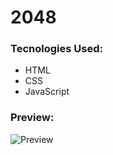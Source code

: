 # 2048

### Tecnologies Used:
- HTML
- CSS
- JavaScript

### Preview:

![Preview](https://github.com/wingplanr/2048-demo/blob/main/image.png)
